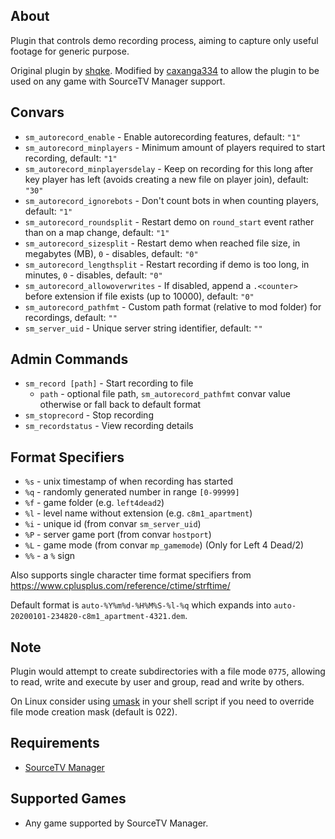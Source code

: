 About
------
Plugin that controls demo recording process, aiming to capture only useful footage for generic purpose.

Original plugin by [shqke](https://github.com/shqke). Modified by [caxanga334](https://github.com/caxanga334) to allow the plugin to be used on any game with SourceTV Manager support.

Convars
------
- `sm_autorecord_enable` - Enable autorecording features, default: `"1"`
- `sm_autorecord_minplayers` - Minimum amount of players required to start recording, default: `"1"`
- `sm_autorecord_minplayersdelay` - Keep on recording for this long after key player has left (avoids creating a new file on player join), default: `"30"`
- `sm_autorecord_ignorebots` - Don't count bots in when counting players, default: `"1"`
- `sm_autorecord_roundsplit` - Restart demo on `round_start` event rather than on a map change, default: `"1"`
- `sm_autorecord_sizesplit` - Restart demo when reached file size, in megabytes (MB), `0` - disables, default: `"0"`
- `sm_autorecord_lengthsplit` - Restart recording if demo is too long, in minutes, `0` - disables, default: `"0"`
- `sm_autorecord_allowoverwrites` - If disabled, append a `.<counter>` before extension if file exists (up to 10000), default: `"0"`
- `sm_autorecord_pathfmt` - Custom path format (relative to mod folder) for recordings, default: `""`
- `sm_server_uid` - Unique server string identifier, default: `""`

Admin Commands
------
- `sm_record [path]` - Start recording to file
  - `path` - optional file path, `sm_autorecord_pathfmt` convar value otherwise or fall back to default format
- `sm_stoprecord` - Stop recording
- `sm_recordstatus` - View recording details

Format Specifiers
------
- `%s` - unix timestamp of when recording has started
- `%q` - randomly generated number in range `[0-99999]`
- `%f` - game folder (e.g. `left4dead2`)
- `%l` - level name without extension (e.g. `c8m1_apartment`)
- `%i` - unique id (from convar `sm_server_uid`)
- `%P` - server game port (from convar `hostport`)
- `%L` - game mode (from convar `mp_gamemode`) (Only for Left 4 Dead/2)
- `%%` - a `%` sign

Also supports single character time format specifiers from https://www.cplusplus.com/reference/ctime/strftime/

Default format is `auto-%Y%m%d-%H%M%S-%l-%q` which expands into `auto-20200101-234820-c8m1_apartment-4321.dem`.

Note
------
Plugin would attempt to create subdirectories with a file mode `0775`, allowing to read, write and execute by user and group, read and write by others.

On Linux consider using [umask](https://man7.org/linux/man-pages/man1/umask.1p.html) in your shell script if you need to override file mode creation mask (default is 022).

Requirements
------
- [SourceTV Manager](https://github.com/peace-maker/sourcetvmanager)

Supported Games
------
- Any game supported by SourceTV Manager.
